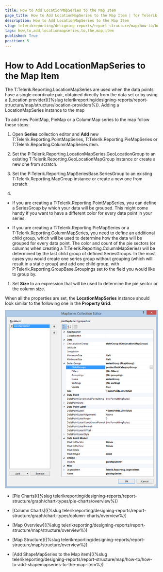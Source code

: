 ```yaml
---
title: How to Add LocationMapSeries to the Map Item
page_title: How to Add LocationMapSeries to the Map Item | for Telerik Reporting Documentation
description: How to Add LocationMapSeries to the Map Item
slug: telerikreporting/designing-reports/report-structure/map/how-to/how-to-add-locationmapseries-to-the-map-item
tags: how,to,add,locationmapseries,to,the,map,item
published: True
position: 5
---
```


# How to Add LocationMapSeries to the Map Item



The T:Telerik.Reporting.LocationMapSeries are used when the data points have a single coordinate pair,
        obtained directly from the data set or by using a [Location provider]({%slug telerikreporting/designing-reports/report-structure/map/structure/location-providers%}).
      Adding a LocationMapSeries instance to the map

To add new PointMap, PieMap or a ColumnMap series to the map follow these steps:
        

1. Open __Series__ collection editor and __Add__ new
              T:Telerik.Reporting.PointMapSeries,
              T:Telerik.Reporting.PieMapSeries
              or
              T:Telerik.Reporting.ColumnMapSeries
              item.
            

1. Set the P:Telerik.Reporting.LocationMapSeries.GeoLocationGroup to an existing
              T:Telerik.Reporting.GeoLocationMapGroup instance or create a new one from scratch.
            

1. Set the P:Telerik.Reporting.MapSeriesBase.SeriesGroup to an existing
              T:Telerik.Reporting.MapGroup instance or create a new one from scratch.
            

1. 

* If you are creating a T:Telerik.Reporting.PointMapSeries, you can define a SeriesGroup
                  by which your data will be grouped. This might come handy if you want to have a different color for every data point in your series.
                

* If you are creating a T:Telerik.Reporting.PieMapSeries or a
                  T:Telerik.Reporting.ColumnMapSeries, you need to define an additional child group,
                  which will be used to determine how the data will be grouped for every data point.
                  The color and count of the pie sectors (or columns when creating a T:Telerik.Reporting.ColumnMapSeries)
                  will be determined by the last child group of defined SeriesGroups. In the most cases
                  you would create one series group without grouping (which will result in a static group) and add one child group, with
                  P:Telerik.Reporting.GroupBase.Groupings
                  set to the field you would like to group by.
                

1. Set __Size__ to an expression that will be used to determine the pie sector or the column size.
            

When all the properties are set, the __LocationMapSeries__ instance should look similar to the following one in the 
          __Property Grid__:
          
  ![Map Add Location Map Series](images/Map/Map_AddLocationMapSeries.png)

 * [Pie Charts]({%slug telerikreporting/designing-reports/report-structure/graph/chart-types/pie-charts/overview%})

 * [Column Charts]({%slug telerikreporting/designing-reports/report-structure/graph/chart-types/column-charts/overview%})

 * [Map Overview]({%slug telerikreporting/designing-reports/report-structure/map/structure/overview%})

 * [Map Structure]({%slug telerikreporting/designing-reports/report-structure/map/structure/overview%})

 * [Add ShapeMapSeries to the Map item]({%slug telerikreporting/designing-reports/report-structure/map/how-to/how-to-add-shapemapseries-to-the-map-item%})
